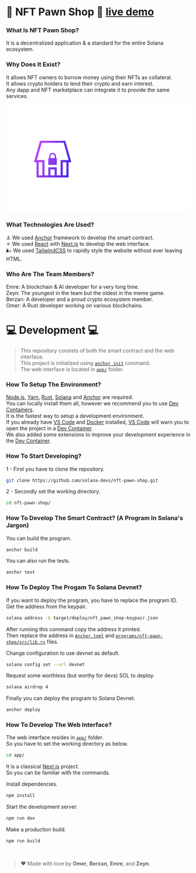 # 🏪 NFT Pawn Shop 🏪  [live demo](https://solana-devs.github.io/nft-pawn-shop/)
### What Is NFT Pawn Shop?
It is a decentralized application & a standard for the entire Solana ecosystem.

### Why Does It Exist?
It allows NFT owners to borrow money using their NFTs as collateral. <br>
It allows crypto holders to lend their crypto and earn interest. <br>
Any dapp and NFT marketplace can integrate it to provide the same services. 

![nft pawn shop logo](/.github/assets/logo.png)


### What Technologies Are Used?
⚓ We used [Anchor](https://www.anchor-lang.com/) framework to develop the smart contract. <br>
⚛️ We used [React](https://react.dev/) with [Next.js](https://nextjs.org/) to develop the web interface. <br>
🌬️ We used [TailwindCSS](https://tailwindcss.com/) to rapidly style the website without ever leaving HTML.

### Who Are The Team Members? 
Emre: A blockchain & AI developer for a very long time. <br>
Zeyn: The youngest in the team but the oldest in the meme game. <br>
Berzan: A developer and a proud crypto ecosystem member. <br>
Omer: A Rust developer working on various blockchains.  <br>


# 💻 Development 💻
>This repository consists of both the smart contract and the web interface. <br>
This project is initialized using [`anchor init`](https://www.anchor-lang.com/docs/hello-world) command. <br>
The web interface is located in [`app/`](/app/) folder.

### How To Setup The Environment?
[Node.js](https://nodejs.org/en/download), [Yarn](https://yarnpkg.com/), [Rust](https://www.rust-lang.org/), [Solana](https://docs.solana.com/cli/install-solana-cli-tools) and [Anchor](https://www.anchor-lang.com/docs/installation) are required.<br>
You can locally install them all, however we recommend you to use [Dev Containers](https://containers.dev/).<br>
It is the fastest way to setup a development environment. <br>
If you already have  [VS Code](https://code.visualstudio.com/) and [Docker](https://www.docker.com/) installed, [VS Code](https://code.visualstudio.com/) will warn you to open the project in a [Dev Container](https://containers.dev/).<br>
We also added some extensions to improve your development experience in the [Dev Container](https://containers.dev/).


### How To Start Developing?



1 - First you have to clone the repository.
```sh
git clone https://github.com/solana-devs/nft-pawn-shop.git
```
2 - Secondly set the working directory.
```sh
cd nft-pawn-shop/
```

### How To Develop The Smart Contract? (A Program In Solana's Jargon)  

You can build the program.
```sh
anchor build
```
You can also run the tests.
```sh
anchor test
```

### How To Deploy The Progam To Solana Devnet?
If you want to deploy the program, you have to replace the program ID. <br>
Get the address from the keypair.
```sh
solana address -k target/deploy/nft_pawn_shop-keypair.json 
```
After running this command copy the address it printed. <br>
Then replace the address in [`Anchor.toml`](/Anchor.toml) and [`programs/nft-pawn-shop/src/lib.rs`](/programs/nft-pawn-shop/src/lib.rs) files.

Change configuration to use devnet as default.
```sh
solana config set --url devnet
```

Request some worthless (but worthy for devs) SOL to deploy.
```sh
solana airdrop 4
```

Finally you can deploy the program to Solana Devnet.
```sh
anchor deploy
```

### How To Develop The Web Interface?
The web interface resides in [`app/`](/app/) folder. <br>
So you have to set the working directory as below.
```sh
cd app/
```  

It is a classical [Next.js](https://nextjs.org/) project. <br>
So you can be familiar with the commands.

Install dependencies.
```sh
npm install
```

Start the development server.
```sh
npm run dev
```

Make a production build.
```sh
npm run build
```


<br>

> ❤️ Made with love by **Omer**, **Berzan**, **Emre**, and **Zeyn**.